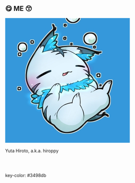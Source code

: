 <!-- background: profile -->

## 😋 ME 😙

<img src="../../../common/images/profile.jpg" alt="profile" class="profile-avatar">

<p class="profile-name">Yuta Hiroto, a.k.a. hiroppy</p>

<br />

<div class="sns-list">
  <a href="https://hiroppy.me" target="_blank">
    <i class="fas fa-home"></i>
  </a>
  <a href="https://twitter.com/about_hiroppy" target="_blank">
    <i class="fab fa-twitter"></i>
  </a>
  <a href="https://github.com/hiroppy" target="_blank">
    <i class="fab fa-github"></i>
  </a>
  <a href="https://www.facebook.com/abouthiroppy" target="_blank">
    <i class="fab fa-facebook"></i>
  </a>
</div>

<br />

key-color: #3498db

